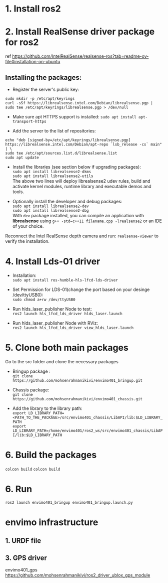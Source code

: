 # 1. Install ros2
# 2. Install RealSense driver package for ros2
 ref  https://github.com/IntelRealSense/realsense-ros?tab=readme-ov-file#installation-on-ubuntu
## Installing the packages:
- Register the server's public key:
```
sudo mkdir -p /etc/apt/keyrings
curl -sSf https://librealsense.intel.com/Debian/librealsense.pgp | sudo tee /etc/apt/keyrings/librealsense.pgp > /dev/null
```

- Make sure apt HTTPS support is installed:
`sudo apt install apt-transport-https`

- Add the server to the list of repositories:
```
echo "deb [signed-by=/etc/apt/keyrings/librealsense.pgp] https://librealsense.intel.com/Debian/apt-repo `lsb_release -cs` main" | \
sudo tee /etc/apt/sources.list.d/librealsense.list
sudo apt update
```

- Install the libraries (see section below if upgrading packages):  
  `sudo apt install librealsense2-dkms`  
  `sudo apt install librealsense2-utils`  
  The above two lines will deploy librealsense2 udev rules, build and activate kernel modules, runtime library and executable demos and tools.  

- Optionally install the developer and debug packages:  
  `sudo apt install librealsense2-dev`  
  `sudo apt install librealsense2-dbg`  
  With `dev` package installed, you can compile an application with **librealsense** using `g++ -std=c++11 filename.cpp -lrealsense2` or an IDE of your choice.

Reconnect the Intel RealSense depth camera and run: `realsense-viewer` to verify the installation.

# 4. Install Lds-01 driver
- Installation:  
  `sudo apt install ros-humble-hls-lfcd-lds-driver`
  
- Set Permission for LDS-01(change the port based on your desinge /dev/ttyUSB0):  
  `sudo chmod a+rw /dev/ttyUSB0`
  
- Run hlds_laser_publisher Node to test:  
  `ros2 launch hls_lfcd_lds_driver hlds_laser.launch`
  
- Run hlds_laser_publisher Node with RViz:  
  `ros2 launch hls_lfcd_lds_driver view_hlds_laser.launch`
  
# 5. Clone both main packages
Go to the src folder and clone the necessary packages
- Bringup package :  
 `git clone https://github.com/mohsenrahmanikivi/envimo401_bringup.git`

- Chassis package:  
 `git clone https://github.com/mohsenrahmanikivi/envimo401_chassis.git`

- Add the library to the library path:  
 `export LD_LIBRARY_PATH=<PATH_TO_THE_PACKAGE>/src/envimo401_chassis/LibAPI/lib:$LD_LIBRARY_PATH`  
 `export LD_LIBRARY_PATH=/home/envimo401/ros2_ws/src/envimo401_chassis/LibAPI/lib:$LD_LIBRARY_PATH`


# 6. Build the packages    
 `colcon build`
 `colcon build` 
 
 # 6. Run   
 `ros2 launch envimo401_bringup envimo401_bringup.launch.py`
 

# envimo infrastructure
## 1. URDF file
## 3. GPS driver
envimo401_gps
https://github.com/mohsenrahmanikivi/ros2_driver_ublox_gps_module



